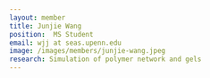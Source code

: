 ```yaml
---
layout: member
title: Junjie Wang 
position:  MS Student
email: wjj at seas.upenn.edu
image: /images/members/junjie-wang.jpeg
research: Simulation of polymer network and gels
---
```

